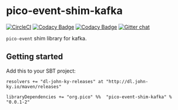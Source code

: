 # pico-event-shim-kafka
[![CircleCI](https://circleci.com/gh/pico-works/pico-event-kafka/tree/develop.svg?style=svg)](https://circleci.com/gh/pico-works/pico-event-kafka/tree/develop)
[![Codacy Badge](https://api.codacy.com/project/badge/Grade/3d50672cea654397acff48f47f438074)](https://www.codacy.com/app/newhoggy/newhoggy-pico-event-kafka?utm_source=github.com&amp;utm_medium=referral&amp;utm_content=newhoggy/pico-event-kafka&amp;utm_campaign=Badge_Grade)
[![Codacy Badge](https://api.codacy.com/project/badge/Coverage/3d50672cea654397acff48f47f438074)](https://www.codacy.com/app/newhoggy/newhoggy-pico-event-kafka?utm_source=github.com&amp;utm_medium=referral&amp;utm_content=newhoggy/pico-event-kafka&amp;utm_campaign=Badge_Coverage)
[![Gitter chat](https://badges.gitter.im/Join%20Chat.svg)](https://gitter.im/pico-works/general)

`pico-event` shim library for kafka.

## Getting started

Add this to your SBT project:

```
resolvers += "dl-john-ky-releases" at "http://dl.john-ky.io/maven/releases"

libraryDependencies += "org.pico" %%  "pico-event-shim-kafka" % "0.0.1-2"
```
